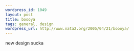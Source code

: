 ```yaml
--- 
wordpress_id: 1049
layout: post
title: boooya
tags: general, design
wordpress_url: http://www.nata2.org/2005/04/21/boooya/
---
```

new design sucka
